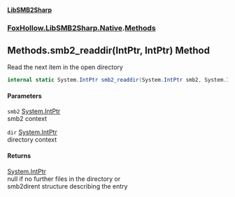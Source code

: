 #### [LibSMB2Sharp](index.md 'index')
### [FoxHollow.LibSMB2Sharp.Native](FoxHollow_LibSMB2Sharp_Native.md 'FoxHollow.LibSMB2Sharp.Native').[Methods](FoxHollow_LibSMB2Sharp_Native_Methods.md 'FoxHollow.LibSMB2Sharp.Native.Methods')
## Methods.smb2_readdir(IntPtr, IntPtr) Method
Read the next item in the open directory  
```csharp
internal static System.IntPtr smb2_readdir(System.IntPtr smb2, System.IntPtr dir);
```
#### Parameters
<a name='FoxHollow_LibSMB2Sharp_Native_Methods_smb2_readdir(System_IntPtr_System_IntPtr)_smb2'></a>
`smb2` [System.IntPtr](https://docs.microsoft.com/en-us/dotnet/api/System.IntPtr 'System.IntPtr')  
smb2 context
  
<a name='FoxHollow_LibSMB2Sharp_Native_Methods_smb2_readdir(System_IntPtr_System_IntPtr)_dir'></a>
`dir` [System.IntPtr](https://docs.microsoft.com/en-us/dotnet/api/System.IntPtr 'System.IntPtr')  
directory context
  
#### Returns
[System.IntPtr](https://docs.microsoft.com/en-us/dotnet/api/System.IntPtr 'System.IntPtr')  
null if no further files in the directory or  
smb2dirent structure describing the entry  
